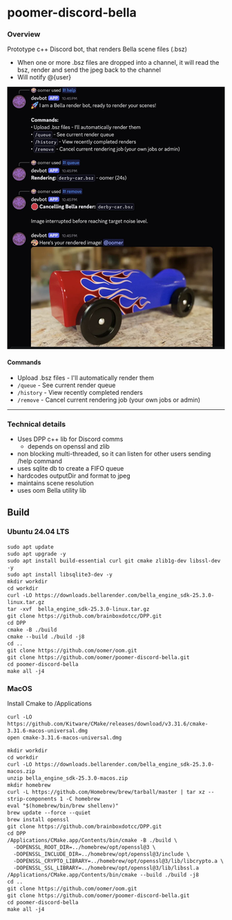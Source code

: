 # poomer-discord-bella

### Overview

Prototype c++ Discord bot, that renders Bella scene files (.bsz)
- When one or more .bsz files are dropped into a channel, it will read the bsz, render and  send the jpeg back to the channel
- Will notify @{user}


<img src="resources/discord.jpg">

#### Commands

- Upload .bsz files - I'll automatically render them
- `/queue` - See current render queue
- `/history` - View recently completed renders
- `/remove` - Cancel current rendering job (your own jobs or admin)

----
### Technical details
- Uses DPP c++ lib for Discord comms
    - depends on openssl and zlib 
- non blocking multi-threaded, so it can listen for other users sending /help command 
- uses sqlite db to create a FIFO queue
- hardcodes outputDir and format to jpeg
- maintains scene resolution
- uses oom Bella utility lib

## Build

### Ubuntu 24.04 LTS

```
sudo apt update
sudo apt upgrade -y
sudo apt install build-essential curl git cmake zlib1g-dev libssl-dev -y
sudo apt install libsqlite3-dev -y
mkdir workdir
cd workdir
curl -LO https://downloads.bellarender.com/bella_engine_sdk-25.3.0-linux.tar.gz
tar -xvf  bella_engine_sdk-25.3.0-linux.tar.gz
git clone https://github.com/brainboxdotcc/DPP.git
cd DPP
cmake -B ./build
cmake --build ./build -j8
cd ..
git clone https://github.com/oomer/oom.git
git clone https://github.com/oomer/poomer-discord-bella.git
cd poomer-discord-bella
make all -j4
```

### MacOS

Install Cmake to /Applications
```
curl -LO https://github.com/Kitware/CMake/releases/download/v3.31.6/cmake-3.31.6-macos-universal.dmg
open cmake-3.31.6-macos-universal.dmg
```


```
mkdir workdir
cd workdir
curl -LO https://downloads.bellarender.com/bella_engine_sdk-25.3.0-macos.zip
unzip bella_engine_sdk-25.3.0-macos.zip
mkdir homebrew
curl -L https://github.com/Homebrew/brew/tarball/master | tar xz --strip-components 1 -C homebrew
eval "$(homebrew/bin/brew shellenv)"
brew update --force --quiet
brew install openssl
git clone https://github.com/brainboxdotcc/DPP.git
cd DPP
/Applications/CMake.app/Contents/bin/cmake -B ./build \
  -DOPENSSL_ROOT_DIR=../homebrew/opt/openssl@3 \
  -DOPENSSL_INCLUDE_DIR=../homebrew/opt/openssl@3/include \
  -DOPENSSL_CRYPTO_LIBRARY=../homebrew/opt/openssl@3/lib/libcrypto.a \
  -DOPENSSL_SSL_LIBRARY=../homebrew/opt/openssl@3/lib/libssl.a
/Applications/CMake.app/Contents/bin/cmake --build ./build -j8
cd ..
git clone https://github.com/oomer/oom.git
git clone https://github.com/oomer/poomer-discord-bella.git
cd poomer-discord-bella
make all -j4
```

